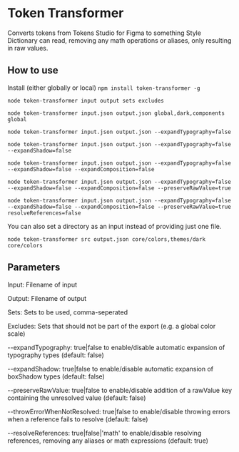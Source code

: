 # Token Transformer

Converts tokens from Tokens Studio for Figma to something Style Dictionary can read, removing any math operations or aliases, only resulting in raw values.

## How to use

Install (either globally or local)
`npm install token-transformer -g`

`node token-transformer input output sets excludes`

`node token-transformer input.json output.json global,dark,components global`

`node token-transformer input.json output.json --expandTypography=false`

`node token-transformer input.json output.json --expandTypography=false --expandShadow=false`

`node token-transformer input.json output.json --expandTypography=false --expandShadow=false --expandComposition=false`

`node token-transformer input.json output.json --expandTypography=false --expandShadow=false --expandComposition=false --preserveRawValue=true`

`node token-transformer input.json output.json --expandTypography=false --expandShadow=false --expandComposition=false --preserveRawValue=true resolveReferences=false`

You can also set a directory as an input instead of providing just one file.

`node token-transformer src output.json core/colors,themes/dark core/colors`

## Parameters

Input: Filename of input

Output: Filename of output

Sets: Sets to be used, comma-seperated

Excludes: Sets that should not be part of the export (e.g. a global color scale)

--expandTypography: true|false to enable/disable automatic expansion of typography types (default: false)

--expandShadow: true|false to enable/disable automatic expansion of boxShadow types (default: false)

--preserveRawValue: true|false to enable/disable addition of a rawValue key containing the unresolved value (default: false)

--throwErrorWhenNotResolved: true|false to enable/disable throwing errors when a reference fails to resolve (default: false)

--resolveReferences: true|false|'math' to enable/disable resolving references, removing any aliases or math expressions (default: true)
